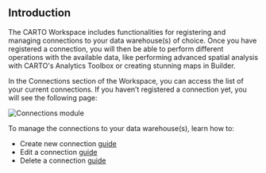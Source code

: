 ## Introduction

The CARTO Workspace includes functionalities for registering and managing connections to your data warehouse(s) of choice. Once you have registered a connection, you will then be able to perform different operations with the available data, like performing advanced spatial analysis with CARTO's Analytics Toolbox or creating stunning maps in Builder.

In the Connections section of the Workspace, you can access the list of your current connections. If you haven’t registered a connection yet, you will see the following page:

![Connections module](/img/cloud-native-workspace/connections/the_connections_cartodw.png)

To manage the connections to your data warehouse(s), learn how to:

- Create new connection [guide](../../connections/creating-a-connection)
- Edit a connection [guide](../../connections/editing-a-connection)
- Delete a connection [guide](../../connections/deleting-a-connection)


